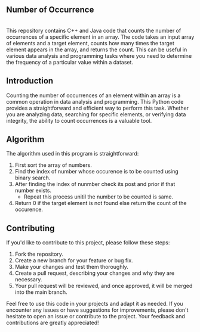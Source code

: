 <h2>Number of Occurrence</h2>
<br>
This repository contains C++ and Java code that counts the number of occurrences of a specific element in an array. The code takes an input array of elements and a target element, counts how many times the target element appears in the array, and returns the count. This can be useful in various data analysis and programming tasks where you need to determine the frequency of a particular value within a dataset.<br>

## Introduction

Counting the number of occurrences of an element within an array is a common operation in data analysis and programming. This Python code provides a straightforward and efficient way to perform this task. Whether you are analyzing data, searching for specific elements, or verifying data integrity, the ability to count occurrences is a valuable tool.

## Algorithm
The algorithm used in this program is straightforward:<br>

1. First sort the array of numbers.<br>
2. Find the index of number whose occurence is to be counted using binary search.<br>
3. After finding the index of nunmber check its post and prior if that number exists.<br>
    * Repeat this process unitil the number to be counted is same.
4. Return 0 if the target element is not found else return the count of the occurence.<br>

## Contributing

If you'd like to contribute to this project, please follow these steps:<br>

1. Fork the repository.<br>
2. Create a new branch for your feature or bug fix.<br>
3. Make your changes and test them thoroughly.<br>
4. Create a pull request, describing your changes and why they are necessary.<br>
5. Your pull request will be reviewed, and once approved, it will be merged into the main branch.<br>

Feel free to use this code in your projects and adapt it as needed. If you encounter any issues or have suggestions for improvements, please don't hesitate to open an issue or contribute to the project. Your feedback and contributions are greatly appreciated!